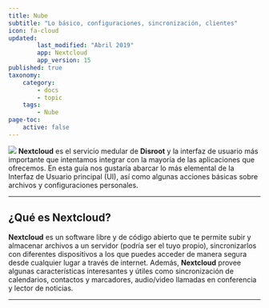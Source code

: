 ```yaml
---
title: Nube
subtitle: "Lo básico, configuraciones, sincronización, clientes"
icon: fa-cloud
updated:
        last_modified: "Abril 2019"
        app: Nextcloud
        app_version: 15
published: true
taxonomy:
    category:
        - docs
        - topic
    tags:
        - Nube
page-toc:
    active: false
---
```


![](/home/icons/nc_logo.png)
**Nextcloud** es el servicio medular de **Disroot** y la interfaz de usuario más importante que intentamos integrar con la mayoría de las aplicaciones que ofrecemos. En esta guía nos gustaría abarcar lo más elemental de la Interfaz de Usuario principal (UI), así como algunas acciones básicas sobre archivos y configuraciones personales.
<br>

----

## ¿Qué es Nextcloud?
**Nextcloud** es un software libre y de código abierto que te permite subir y almacenar archivos a un servidor (podría ser el tuyo propio), sincronizarlos con diferentes dispositivos a los que puedes acceder de manera segura desde cualquier lugar a través de internet. Además, **Nextcloud** provee algunas características interesantes y útiles como sincronización de calendarios, contactos y marcadores, audio/video llamadas en conferencia y lector de noticias.<br>

----------
